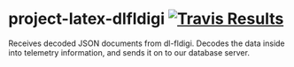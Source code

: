 project-latex-dlfldigi [![Travis Results](https://travis-ci.org/DanGorst/project-latex-dlfldigi.svg?branch=master)](https://travis-ci.org/DanGorst/project-latex-dlfldigi) 
======================

Receives decoded JSON documents from dl-fldigi. Decodes the data inside into telemetry information, and sends it on to our database server.
